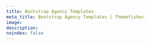 ```yaml
---
title: Bootstrap Agency Templates
meta_title: Bootstrap Agency Templates | Themefisher
image:
description: 
noindex: false
---
```

